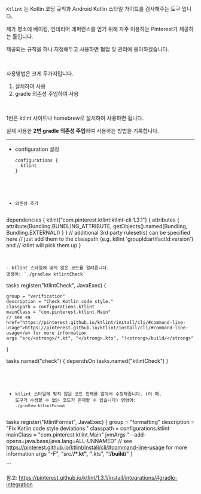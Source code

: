 <p><code>Ktlint</code> 는 Kotlin 코딩 규칙과 Android Kotlin 스타일 가이드를 검사해주는 도구 입니다.</p>
<p>제가 평소에 베이킹, 인테리어 레퍼런스를 얻기 위해 자주 이용하는 Pinterest가 제공하는 툴입니다.</p>
<p>제공되는 규칙을 하나 지정해두고 사용하면 협업 및 관리에 용이하겠습니다.</p>
<br />

<p>사용방법은 크게 두가지입니다.</p>
<ol>
<li>설치하여 사용</li>
<li>gradle 의존성 주입하여 사용</li>
</ol>
<br />

<p>1번은 ktlint 사이트나 homebrew로 설치하여 사용하면 됩니다.
<br /></p>
<p>실제 사용한 <strong>2번 gradle 의존성 주입</strong>하여 사용하는 방법을 기록합니다.</p>
<hr />
<ul>
<li>configuration 설정<pre><code>configurations {
  ktlint
}
</code></pre></li>
</ul>
<pre><code>

- 의존성 추가
</code></pre><p>dependencies {
    ktlint("com.pinterest.ktlint:ktlint-cli:1.3.1") {
        attributes {
            attribute(Bundling.BUNDLING_ATTRIBUTE, getObjects().named(Bundling, Bundling.EXTERNAL))
        }
    }
    // additional 3rd party ruleset(s) can be specified here
    // just add them to the classpath (e.g. ktlint 'groupId:artifactId:version') and 
    // ktlint will pick them up
}</p>
<pre><code>

- ktlint 스타일에 맞지 않은 코드를 알려줍니다.
명령어: `./gradlew ktlintCheck`</code></pre><p>tasks.register("ktlintCheck", JavaExec) {
    group = "verification"
    description = "Check Kotlin code style."
    classpath = configurations.ktlint
    mainClass = "com.pinterest.ktlint.Main"
    // see <a href="https://pinterest.github.io/ktlint/install/cli/#command-line-usage">https://pinterest.github.io/ktlint/install/cli/#command-line-usage</a> for more information
    args "src/<strong>/*.kt", "</strong>.kts", "!<strong>/build/</strong>"
}</p>
<p>tasks.named("check") {
    dependsOn tasks.named("ktlintCheck")
}</p>
<pre><code>

- ktlint 스타일에 맞지 않은 코드 전체를 알아서 수정해줍니다. (이 때, 도구가 수정할 수 없는 코드가 존재할 수 있습니다)
명령어: `./gradlew ktlintFormat`</code></pre><p>tasks.register("ktlintFormat", JavaExec) {
    group = "formatting"
    description = "Fix Kotlin code style deviations."
    classpath = configurations.ktlint
    mainClass = "com.pinterest.ktlint.Main"
    jvmArgs "--add-opens=java.base/java.lang=ALL-UNNAMED"
    // see <a href="https://pinterest.github.io/ktlint/install/cli/#command-line-usage">https://pinterest.github.io/ktlint/install/cli/#command-line-usage</a> for more information
    args "-F", "src/<strong>/*.kt", "</strong>.kts", "!<strong>/build/</strong>"
}</p>
<p>```</p>
<p>참고: <a href="https://pinterest.github.io/ktlint/1.3.1/install/integrations/#gradle-integration">https://pinterest.github.io/ktlint/1.3.1/install/integrations/#gradle-integration</a></p>